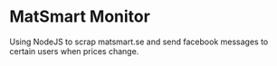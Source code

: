 # MatSmart Monitor

Using NodeJS to scrap matsmart.se and send facebook messages to certain users when prices change.
